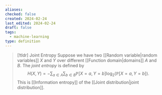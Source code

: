 ```yaml
---
aliases: 
checked: false
created: 2024-02-24
last_edited: 2024-02-24
draft: false
tags:
  - machine-learning
type: definition
---
```

>[!tldr] Joint Entropy
>Suppose we have two [[Random variable|random variables]] $X$ and $Y$ over different [[Function domain|domains]] $A$ and $B$. The *joint entropy* is defined by
>$$H(X, Y) = - \sum_{a \in A} \sum_{b \in B} \mathbb{P}[X = a, Y = b] \log_2(\mathbb{P}[X = a, Y = b]).$$
>This is [[Information entropy]] of the [[Joint distribution|joint distribution]]. 

